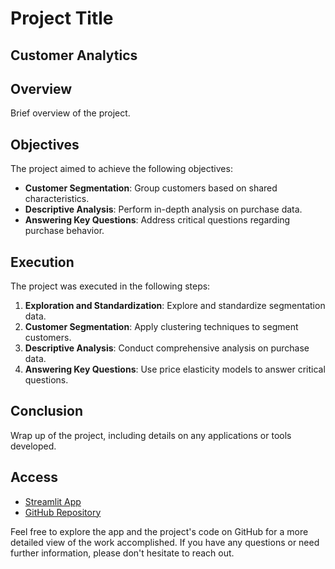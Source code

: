 # Project Title

## Customer Analytics

## Overview

Brief overview of the project.

## Objectives

The project aimed to achieve the following objectives:

- **Customer Segmentation**: Group customers based on shared characteristics.
- **Descriptive Analysis**: Perform in-depth analysis on purchase data.
- **Answering Key Questions**: Address critical questions regarding purchase behavior.

## Execution

The project was executed in the following steps:

1. **Exploration and Standardization**: Explore and standardize segmentation data.
2. **Customer Segmentation**: Apply clustering techniques to segment customers.
3. **Descriptive Analysis**: Conduct comprehensive analysis on purchase data.
4. **Answering Key Questions**: Use price elasticity models to answer critical questions.

## Conclusion

Wrap up of the project, including details on any applications or tools developed.

## Access

- [Streamlit App](https://lnkd.in/gQKJu8N9)
- [GitHub Repository](https://lnkd.in/giaXzwj4)

Feel free to explore the app and the project's code on GitHub for a more detailed view of the work accomplished. If you have any questions or need further information, please don't hesitate to reach out.
